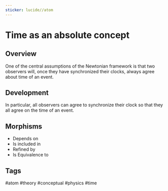 ```yaml
---
sticker: lucide//atom
---
```

# Time as an absolute concept
## Overview

One of the central assumptions of the Newtonian framework is that two observers will, once they have synchronized their clocks, always agree about time of an event. 
## Development

In particular, all observers can agree to synchronize their clock so that they all agree on the time of an event. 
## Morphisms
- Depends on
- Is included in
- Refined by
- Is Equivalence to

## Tags
#atom #theory #conceptual #physics #time